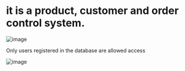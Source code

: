 # it is a product, customer and order control system.

![image](https://github.com/yagmurhoser/InventoryManagementSystem/assets/126350317/bbb77496-ce44-4012-b467-65ab610935ca)

Only users registered in the database are allowed access

![image](https://github.com/yagmurhoser/InventoryManagementSystem/assets/126350317/494f621f-644b-42f2-8045-64d1f19f7554)


